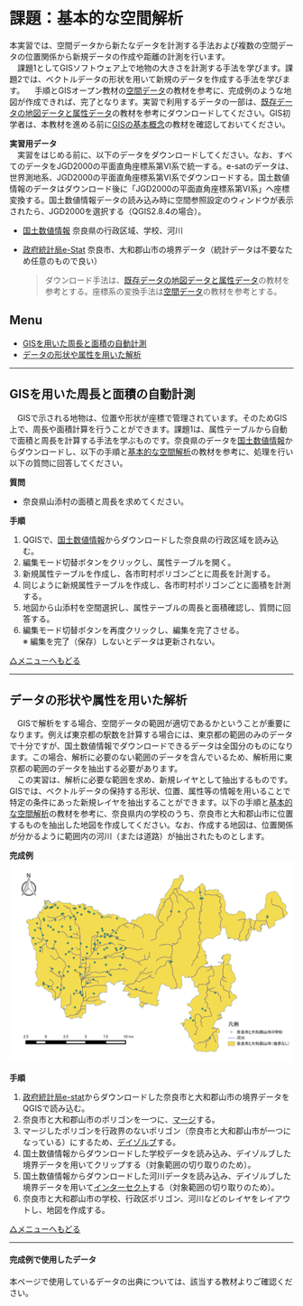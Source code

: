 # 課題：基本的な空間解析
本実習では、空間データから新たなデータを計測する手法および複数の空間データの位置関係から新規データの作成や距離の計測を行います。  
　課題1としてGISソフトウェア上で地物の大きさを計測する手法を学びます。課題2では、ベクトルデータの形状を用いて新規のデータを作成する手法を学びます。
　手順とGISオープン教材の[空間データ]の教材を参考に、完成例のような地図が作成できれば、完了となります。実習で利用するデータの一部は、[既存データの地図データと属性データ]の教材を参考にダウンロードしてください。GIS初学者は、本教材を進める前に[GISの基本概念]の教材を確認しておいてください。  

**実習用データ**  
　実習をはじめる前に、以下のデータをダウンロードしてください。なお、すべてのデータをJGD2000の平面直角座標系第Ⅵ系で統一する。e-satのデータは、世界測地系、JGD2000の平面直角座標系第Ⅵ系でダウンロードする。国土数値情報のデータはダウンロード後に「JGD2000の平面直角座標系第Ⅵ系」へ座標変換する。国土数値情報データの読み込み時に空間参照設定のウィンドウが表示されたら、JGD2000を選択する（QGIS2.8.4の場合）。

* [国土数値情報] 奈良県の行政区域、学校、河川
* [政府統計局e-Stat] 奈良市、大和郡山市の境界データ（統計データは不要なため任意のもので良い）

  >ダウンロード手法は、[既存データの地図データと属性データ]の教材を参考とする。座標系の変換手法は[空間データ]の教材を参考とする。

**Menu**
--------
- [GISを用いた周長と面積の自動計測](#GISを用いた周長と面積の自動計測)
- [データの形状や属性を用いた解析](#データの形状や属性を用いた解析)


-----------------

## <a name="GISを用いた周長と面積の自動計測">GISを用いた周長と面積の自動計測  
　GISで示される地物は、位置や形状が座標で管理されています。そのためGIS上で、周長や面積計算を行うことができます。課題1は、属性テーブルから自動で面積と周長を計算する手法を学ぶものです。奈良県のデータを[国土数値情報]からダウンロードし、以下の手順と[基本的な空間解析]の教材を参考に、処理を行い以下の質問に回答してください。

**質問**
- 奈良県山添村の面積と周長を求めてください。


**手順**  
1. QGISで、[国土数値情報]からダウンロードした奈良県の行政区域を読み込む。  
2. 編集モード切替ボタンをクリックし、属性テーブルを開く。  
3. 新規属性テーブルを作成し、各市町村ポリゴンごとに周長を計測する。  
4. 同じように新規属性テーブルを作成し、各市町村ポリゴンごとに面積を計測する。  
5. 地図から山添村を空間選択し、属性テーブルの周長と面積確認し、質問に回答する。  
6. 編集モード切替ボタンを再度クリックし、編集を完了させる。  
※ 編集を完了（保存）しないとデータは更新されない。  

[△メニューへもどる]

-----------------

## <a name="データの形状や属性を用いた解析"></a>データの形状や属性を用いた解析  
　GISで解析をする場合、空間データの範囲が適切であるかということが重要になります。例えば東京都の駅数を計算する場合には、東京都の範囲のみのデータで十分ですが、国土数値情報でダウンロードできるデータは全国分のものになります。この場合、解析に必要のない範囲のデータを含んでいるため、解析用に東京都の範囲のデータを抽出する必要があります。  
　この実習は、解析に必要な範囲を求め、新規レイヤとして抽出するものです。GISでは、ベクトルデータの保持する形状、位置、属性等の情報を用いることで特定の条件にあった新規レイヤを抽出することができます。以下の手順と[基本的な空間解析]の教材を参考に、奈良県内の学校のうち、奈良市と大和郡山市に位置するものを抽出した地図を作成してください。なお、作成する地図は、位置関係が分かるように範囲内の河川（または道路）が抽出されたものとします。  

**完成例**  
![kadai](pic/11-1.png)

**手順**  
1. [政府統計局e-stat]からダウンロードした奈良市と大和郡山市の境界データをQGISで読み込む。  
2. 奈良市と大和郡山市のポリゴンを一つに、[マージ](http://www.pasco.co.jp/recommend/word/word092/)する。  
3. マージしたポリゴンを行政界のないポリゴン（奈良市と大和郡山市が一つになっている）にするため、[デイゾルブ](http://www.pasco.co.jp/recommend/word/word091/)する。  
4. 国土数値情報からダウンロードした学校データを読み込み、デイゾルブした境界データを用いてクリップする（対象範囲の切り取りのため）。  
5. 国土数値情報からダウンロードした河川データを読み込み、デイゾルブした境界データを用いて[インターセクト](http://www.pasco.co.jp/recommend/word/word094/)する（対象範囲の切り取りのため）。  
6. 奈良市と大和郡山市の学校、行政区ポリゴン、河川などのレイヤをレイアウトし、地図を作成する。  

[△メニューへもどる]

---------

#### 完成例で使用したデータ
本ページで使用しているデータの出典については、該当する教材よりご確認ください。

[△メニューへもどる]:空間データ.md#menu
[作業メモ]:https://github.com/yamauchi-inochu/demo/blob/master/GISオープン教材/実習課題/作業メモ.md
[QGISビギナーズマニュアル]:../../QGISビギナーズマニュアル/QGISビギナーズマニュアル.md
[GRASSビギナーズマニュアル]:../../GRASSビギナーズマニュアル/GRASSビギナーズマニュアル.md
[GISの基本概念]:../../01_GISの基本概念/GISの基本概念.md
[既存データの地図データと属性データ]:../../07_既存データの地図データと属性データ/既存データの地図データと属性データ.md
[空間データ]:../../08_空間データ/空間データ.md
[空間データの結合・修正]:../../10_空間データの統合・修正/空間データの統合・修正.md
[視覚的伝達]:../../21_視覚的伝達/視覚的伝達.md
[政府統計局e-stat]:https://www.e-stat.go.jp/SG1/estat/eStatTopPortal.do
[国土数値情報]:http://nlftp.mlit.go.jp/ksj/
[基本的な空間解析]:../../11_基本的な空間解析/基本的な空間解析.md
[ネットワーク解析]:../../12_ネットワーク解析/ネットワーク解析.md
[領域解析]:../../13_領域解析/領域解析.md
[点データの解析]:../../14_点データの解析/点データの解析.md
[ラスタデータの解析]:../../15_ラスタデータの解析/ラスタデータの解析.md
[空間補間]:../../18_空間補間/空間補間.md
